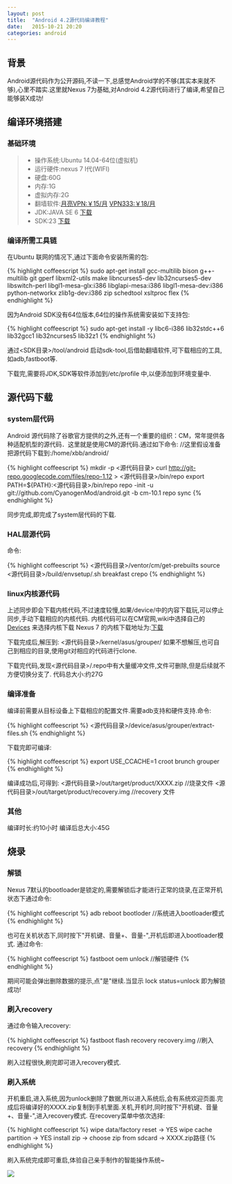 ```yaml
---
layout: post
title:  "Android 4.2源代码编译教程"
date:   2015-10-21 20:20
categories: android
---
```


## 背景

Android源代码作为公开源码,不读一下,总感觉Android学的不够(其实本来就不够),心里不踏实.这里就Nexus 7为基础,对Android 4.2源代码进行了编译,希望自己能够装X成功!

## 编译环境搭建

### 基础环境

>* 操作系统:Ubuntu 14.04-64位(虚拟机)
>* 运行硬件:nexus 7 I代(WIFI)
>* 硬盘:60G
>* 内存:1G
>* 虚拟内存:2G
>* 翻墙软件:[月亮VPN:￥15/月](http://www.yueliang123.com/)   [VPN333:￥18/月](http://www.vpn333.cn)
>* JDK:JAVA SE 6 [下载](http://www.oracle.com/technetwork/java/javase/archive-139210.html)
>* SDK:23 [下载](http://developer.android.com/sdk/installing/adding-packages.html)

### 编译所需工具链

在Ubuntu 联网的情况下,通过下面命令安装所需的包:

{% highlight coffeescript %}
sudo apt-get install gcc-multilib bison g++-multilib git gperf libxml2-utils make libncurses5-dev lib32ncurses5-dev libswitch-perl libgl1-mesa-glx:i386 libglapi-mesa:i386 libgl1-mesa-dev:i386 python-networkx zlib1g-dev:i386 zip schedtool xsltproc flex 
{% endhighlight %}

因为Android SDK没有64位版本,64位的操作系统需安装如下支持包:

{% highlight coffeescript %}
sudo apt-get install -y libc6-i386 lib32stdc++6 lib32gcc1 lib32ncurses5 lib32z1
{% endhighlight %}

通过<SDK目录>/tool/android 启动sdk-tool,后借助翻墙软件,可下载相应的工具,如adb,fastboot等.

下载完,需要将JDK,SDK等软件添加到/etc/profile 中,以便添加到环境变量中.

## 源代码下载

### system层代码

Android 源代码除了谷歌官方提供的之外,还有一个重要的组织：CM，常年提供各种适配机型的源代码．这里就是使用CM的源代码.通过如下命令:
//这里假设准备把源代码下载到:/home/xbb/android/

{% highlight coffeescript %}
mkdir -p <源代码目录>
curl http://git-repo.googlecode.com/files/repo-1.12 > <源代码目录>/bin/repo
export PATH=${PATH}:<源代码目录>/bin/repo
repo -init -u git://github.com/CyanogenMod/android.git -b cm-10.1
repo sync
{% endhighlight %}

同步完成,即完成了system层代码的下载.

### HAL层源代码

命令:

{% highlight coffeescript %}
<源代码目录>/ventor/cm/get-prebuilts
source <源代码目录>/build/envsetup/.sh
breakfast crepo
{% endhighlight %}

### linux内核源代码

上述同步即会下载内核代码,不过速度较慢,如果/device/中的内容下载玩,可以停止同步,手动下载相应的内核代码.
内核代码可以在CM官网,wiki中选择自己的[Devices](https://wiki.cyanogenmod.org/w/Devices) 来选择内核下载
Nexus 7 的内核下载地址为:[下载](https://wiki.cyanogenmod.org/w/Grouper_Info)

下载完成后,解压到:
<源代码目录>/kernel/asus/grouper/ 
如果不想解压,也可自己到相应的目录,使用git对相应的代码进行clone.

下载完代码,发现<源代码目录>/.repo中有大量缓冲文件,文件可删除,但是后续就不方便切换分支了.
代码总大小:约27G




### 编译准备

编译前需要从目标设备上下载相应的配置文件.需要adb支持和硬件支持.命令:

{% highlight coffeescript %}
<源代码目录>/device/asus/grouper/extract-files.sh
{% endhighlight %}

下载完即可编译:

{% highlight coffeescript %}
export USE_CCACHE=1
croot
brunch grouper
{% endhighlight %}

编译成功后,可得到:
<源代码目录>/out/target/product/XXXX.zip //烧录文件
<源代码目录>/out/target/product/recovery.img //recovery 文件

### 其他

编译时长:约10小时
编译后总大小:45G

## 烧录

### 解锁

Nexus 7默认的bootloader是锁定的,需要解锁后才能进行正常的烧录,在正常开机状态下通过命令:

{% highlight coffeescript %}
adb reboot bootloder //系统进入bootloader模式
{% endhighlight %}

也可在关机状态下,同时按下"开机键、音量+、音量-",开机后即进入bootloader模式.
通过命令:

{% highlight coffeescript %}
fastboot oem unlock //解锁硬件
{% endhighlight %}

期间可能会弹出删除数据的提示,点"是"继续.当显示 lock status=unlock 即为解锁成功!

### 刷入recovery

通过命令输入recovery:

{% highlight coffeescript %}
fastboot flash recovery recovery.img //刷入recovery
{% endhighlight %}

刷入过程很快,刷完即可进入recovery模式.

### 刷入系统

开机重启,进入系统,因为unlock删除了数据,所以进入系统后,会有系统欢迎页面.完成后将编译好的XXXX.zip复制到手机里面.关机,开机时,同时按下"开机键、音量+、音量-",进入recovery模式.
在recovery菜单中依次选择:

{% highlight coffeescript %}
wipe data/factory reset -> YES
wipe cache partition -> YES
install zip -> choose zip from sdcard -> XXXX.zip路径
{% endhighlight %}

刷入系统完成即可重启,体验自己亲手制作的智能操作系统~


![](http://7sbqyv.com1.z0.glb.clouddn.com/Tencent.png)




